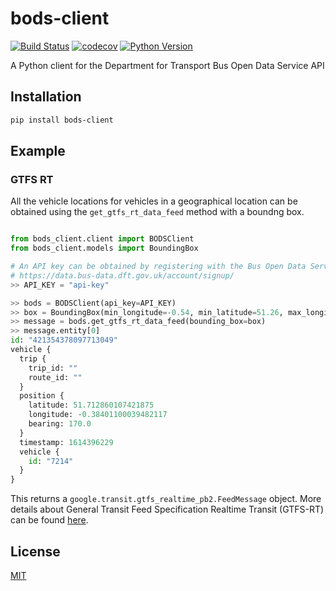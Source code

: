 # bods-client

[![Build Status](https://github.com/ciaran.mccormick/python-bods-client/workflows/test/badge.svg?branch=master&event=push)](https://github.com/ciaran.mccormick/python-bods-client/actions?query=workflow%3Atest)
[![codecov](https://codecov.io/gh/ciaran.mccormick/python-bods-client/branch/master/graph/badge.svg)](https://codecov.io/gh/ciaran.mccormick/python-bods-client)
[![Python Version](https://img.shields.io/pypi/pyversions/bods-client.svg)](https://pypi.org/project/bods-client/)

A Python client for the Department for Transport Bus Open Data Service API


## Installation

```bash
pip install bods-client
```


## Example


### GTFS RT

All the vehicle locations for vehicles in a geographical location can be obtained
using the `get_gtfs_rt_data_feed` method with a boundng box.

```python

from bods_client.client import BODSClient
from bods_client.models import BoundingBox

# An API key can be obtained by registering with the Bus Open Data Service
# https://data.bus-data.dft.gov.uk/account/signup/
>> API_KEY = "api-key"

>> bods = BODSClient(api_key=API_KEY)
>> box = BoundingBox(min_longitude=-0.54, min_latitude=51.26, max_longitude=0.27, max_latitide=51.75)
>> message = bods.get_gtfs_rt_data_feed(bounding_box=box)
>> message.entity[0]
id: "421354378097713049"
vehicle {
  trip {
    trip_id: ""
    route_id: ""
  }
  position {
    latitude: 51.712860107421875
    longitude: -0.38401100039482117
    bearing: 170.0
  }
  timestamp: 1614396229
  vehicle {
    id: "7214"
  }
}

```

This returns a `google.transit.gtfs_realtime_pb2.FeedMessage` object. More details about
General Transit Feed Specification Realtime Transit (GTFS-RT) can be found
[here](https://developers.google.com/transit/gtfs-realtime/).


## License

[MIT](https://github.com/ciaran.mccormick/bods-client/blob/master/LICENSE)


